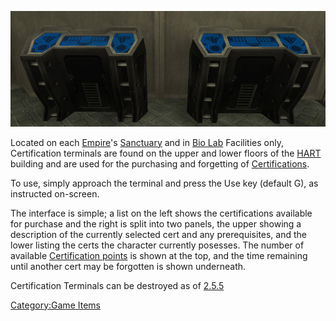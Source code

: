 ![](images/Cert_term.jpg "Cert_term.jpg")

Located on each [Empire](Empire "wikilink")'s
[Sanctuary](Sanctuary "wikilink") and in [Bio Lab](Bio_Lab "wikilink")
Facilities only, Certification terminals are found on the upper and
lower floors of the [HART](HART "wikilink") building and are used for
the purchasing and forgetting of
[Certifications](Certifications "wikilink").

To use, simply approach the terminal and press the Use key (default G),
as instructed on-screen.

The interface is simple; a list on the left shows the certifications
available for purchase and the right is split into two panels, the upper
showing a description of the currently selected cert and any
prerequisites, and the lower listing the certs the character currently
posesses. The number of available [Certification
points](Certification_points "wikilink") is shown at the top, and the
time remaining until another cert may be forgotten is shown underneath.

Certification Terminals can be destroyed as of [2.5.5](2.5.5 "wikilink")

[Category:Game Items](Category:Game_Items "wikilink")
